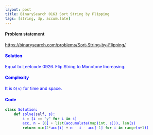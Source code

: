 ```yaml
---
layout: post
title: BinarySearch 0163 Sort String by Flipping
tags: [string, dp, accumulate]
---
```


#### Problem statement

<a href="https://binarysearch.com/problems/Sort-String-by-Flipping/"> <font color = blue>https://binarysearch.com/problems/Sort-String-by-Flipping/

#### Solution
Equal to Leetcode 0926. Flip String to Monotone Increasing.

#### Complexity
It is `O(n)` for time and space.

#### Code
```python
class Solution:
    def solve(self, s):
        s = [i == "y" for i in s]
        acc, n = [0] + list(accumulate(map(int, s))), len(s)
        return min(2*acc[i] + n - i - acc[-1] for i in range(n+1))
```

